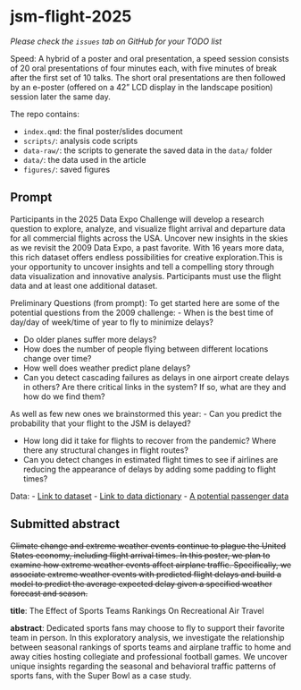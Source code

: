 # jsm-flight-2025

*Please check the `issues` tab on GitHub for your TODO list*

Speed: A hybrid of a poster and oral presentation, a speed session consists of 20 oral presentations of four minutes each, with five minutes of break after the first set of 10 talks.
The short oral presentations are then followed by an e-poster (offered on a 42” LCD display in the landscape position) session later the same day.

The repo contains:

-   `index.qmd`: the final poster/slides document
-   `scripts/`: analysis code scripts
-   `data-raw/`: the scripts to generate the saved data in the `data/` folder
-   `data/`: the data used in the article
-   `figures/`: saved figures

## Prompt

Participants in the 2025 Data Expo Challenge will develop a research question to explore, analyze, and visualize flight arrival and departure data for all commercial flights across the USA.
Uncover new insights in the skies as we revisit the 2009 Data Expo, a past favorite.
With 16 years more data, this rich dataset offers endless possibilities for creative exploration.This is your opportunity to uncover insights and tell a compelling story through data visualization and innovative analysis.
Participants must use the flight data and at least one additional dataset.

Preliminary Questions (from prompt): To get started here are some of the potential questions from the 2009 challenge: - When is the best time of day/day of week/time of year to fly to minimize delays?
- Do older planes suffer more delays?
- How does the number of people flying between different locations change over time?
- How well does weather predict plane delays?
- Can you detect cascading failures as delays in one airport create delays in others?
Are there critical links in the system?
If so, what are they and how do we find them?

As well as few new ones we brainstormed this year: - Can you predict the probability that your flight to the JSM is delayed?
- How long did it take for flights to recover from the pandemic?
Where there any structural changes in flight routes?
- Can you detect changes in estimated flight times to see if airlines are reducing the appearance of delays by adding some padding to flight times?

Data: - [Link to dataset](https://www.transtats.bts.gov/DL_SelectFields.aspx?gnoyr_VQ=FGJ&QO_fu146_anzr=b0-gvzr) - [Link to data dictionary](https://www.transtats.bts.gov/Fields.asp?gnoyr_VQ=FGJ) - [A potential passenger data](https://www.transtats.bts.gov/DatabaseInfo.asp?QO_VQ=EED&QO_fu146_anzr=Nv4%20Pn44vr45&QO_anzr=Nv4%20Pn44vr4%20f6n6v56vp5%20(S14z%20HE%20g4nssvp)-%20%20h.f.%20Pn44vr45&Yv0x=D)

## Submitted abstract

~~Climate change and extreme weather events continue to plague the United States economy, including flight arrival times. In this poster, we plan to examine how extreme weather events affect airplane traffic. Specifically, we associate extreme weather events with predicted flight delays and build a model to predict the average expected delay given a specified weather forecast and season.~~

**title**: The Effect of Sports Teams Rankings On Recreational Air Travel

**abstract**: Dedicated sports fans may choose to fly to support their favorite team in person.
In this exploratory analysis, we investigate the relationship between seasonal rankings of sports teams and airplane traffic to home and away cities hosting collegiate and professional football games.
We uncover unique insights regarding the seasonal and behavioral traffic patterns of sports fans, with the Super Bowl as a case study.

